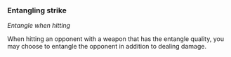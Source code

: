 
### Entangling strike

_Entangle when hitting_

When hitting an opponent with a weapon that has the entangle quality, you may choose to entangle the opponent in addition to dealing damage.
